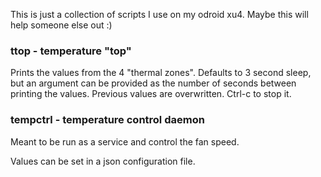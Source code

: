 This is just a collection of scripts I use on my odroid xu4. Maybe this will
help someone else out :)

### ttop - temperature "top"

Prints the values from the 4 "thermal zones". Defaults to 3 second sleep, but an
argument can be provided as the number of seconds between printing the values.
Previous values are overwritten. Ctrl-c to stop it.

### tempctrl - temperature control daemon

Meant to be run as a service and control the fan speed.

Values can be set in a json configuration file.
